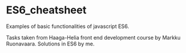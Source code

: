 # ES6_cheatsheet
Examples of basic functionalities of javascript ES6.

Tasks taken from Haaga-Helia front end development course by Markku Ruonavaara. Solutions in ES6 by me.
